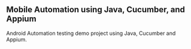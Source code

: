 ## Mobile Automation using Java, Cucumber, and Appium
Android Automation testing demo project using Java, Cucumber and Appium.
